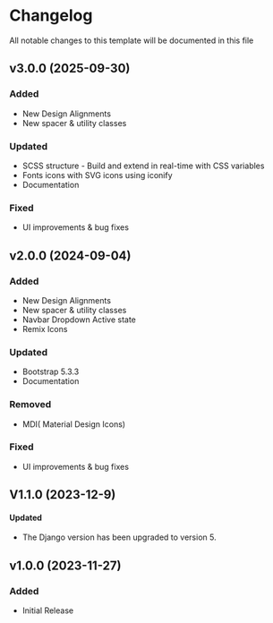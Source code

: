 <!-- Available h3 headings: Added, Fixed, Updated, Removed, Deprecated -->

# Changelog

All notable changes to this template will be documented in this file

## v3.0.0 (2025-09-30)

### Added

- New Design Alignments
- New spacer & utility classes

### Updated

- SCSS structure - Build and extend in real-time with CSS variables
- Fonts icons with SVG icons using iconify
- Documentation

### Fixed

- UI improvements & bug fixes

## v2.0.0 (2024-09-04)

### Added

- New Design Alignments
- New spacer & utility classes
- Navbar Dropdown Active state
- Remix Icons

### Updated

- Bootstrap 5.3.3
- Documentation

### Removed

- MDI( Material Design Icons)

### Fixed

- UI improvements & bug fixes

## V1.1.0 (2023-12-9)

#### Updated

- The Django version has been upgraded to version 5.

## v1.0.0 (2023-11-27)

### Added

- Initial Release
